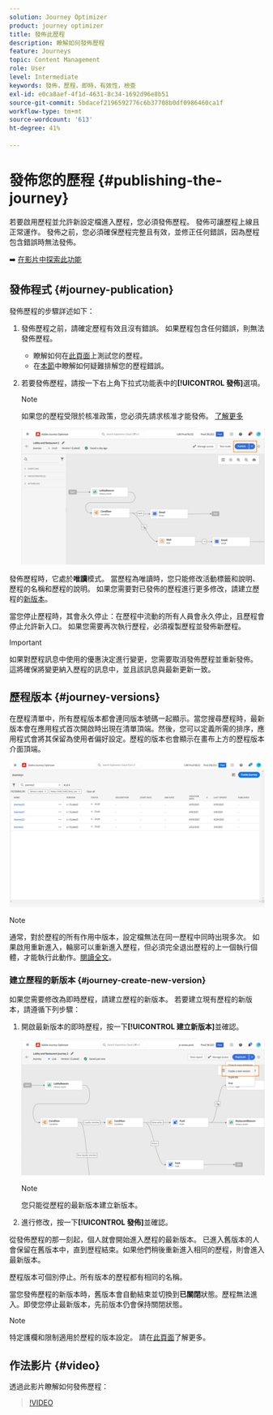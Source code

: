 ```yaml
---
solution: Journey Optimizer
product: journey optimizer
title: 發佈此歷程
description: 瞭解如何發佈歷程
feature: Journeys
topic: Content Management
role: User
level: Intermediate
keywords: 發佈，歷程，即時，有效性，檢查
exl-id: e0ca8aef-4f1d-4631-8c34-1692d96e8b51
source-git-commit: 5bdacef2196592776c6b37708b0df0986460ca1f
workflow-type: tm+mt
source-wordcount: '613'
ht-degree: 41%

---
```


# 發佈您的歷程 {#publishing-the-journey}

若要啟用歷程並允許新設定檔進入歷程，您必須發佈歷程。 發佈可讓歷程上線且正常運作。 發佈之前，您必須確保歷程完整且有效，並修正任何錯誤，因為歷程包含錯誤時無法發佈。

➡️ [在影片中探索此功能](#video)

## 發佈程式 {#journey-publication}

發佈歷程的步驟詳述如下：

1. 發佈歷程之前，請確定歷程有效且沒有錯誤。 如果歷程包含任何錯誤，則無法發佈歷程。

   * 瞭解如何在[此頁面](testing-the-journey.md)上測試您的歷程。
   * 在[本節](../building-journeys/troubleshooting.md#checking-for-errors-before-testing)中瞭解如何疑難排解您的歷程錯誤。

1. 若要發佈歷程，請按一下右上角下拉式功能表中的&#x200B;**[!UICONTROL 發佈]**&#x200B;選項。

   >[!NOTE]
   >
   > 如果您的歷程受限於核准政策，您必須先請求核准才能發佈。 [了解更多](../test-approve/gs-approval.md)


   ![](assets/journeyuc1_18.png)

發佈歷程時，它處於&#x200B;**唯讀**&#x200B;模式。 當歷程為唯讀時，您只能修改活動標籤和說明、歷程的名稱和歷程的說明。 如果您需要對已發佈的歷程進行更多修改，請建立歷程的[新版本](journey-ui.md#journey-versions)。

當您停止歷程時，其會永久停止：在歷程中流動的所有人員會永久停止，且歷程會停止允許新入口。 如果您需要再次執行歷程，必須複製歷程並發佈新歷程。


>[!IMPORTANT]
>
>如果對歷程訊息中使用的優惠決定進行變更，您需要取消發佈歷程並重新發佈。  這將確保將變更納入歷程的訊息中，並且該訊息與最新更新一致。


## 歷程版本 {#journey-versions}

在歷程清單中，所有歷程版本都會連同版本號碼一起顯示。當您搜尋歷程時，最新版本會在應用程式首次開啟時出現在清單頂端。然後，您可以定義所需的排序，應用程式會將其保留為使用者偏好設定。歷程的版本也會顯示在畫布上方的歷程版本介面頂端。

![](assets/journeyversions1.png)

>[!NOTE]
>
>通常，對於歷程的所有作用中版本，設定檔無法在同一歷程中同時出現多次。 如果啟用重新進入，輪廓可以重新進入歷程，但必須完全退出歷程的上一個執行個體，才能執行此動作。[閱讀全文](entry-management.md)。

### 建立歷程的新版本 {#journey-create-new-version}

如果您需要修改為即時歷程，請建立歷程的新版本。 若要建立現有歷程的新版本，請遵循下列步驟：

1. 開啟最新版本的即時歷程，按一下&#x200B;**[!UICONTROL 建立新版本]**&#x200B;並確認。

   ![](assets/journeyversions2.png)

   >[!NOTE]
   >
   >您只能從歷程的最新版本建立新版本。

1. 進行修改，按一下&#x200B;**[!UICONTROL 發佈]**&#x200B;並確認。

從發佈歷程的那一刻起，個人就會開始進入歷程的最新版本。 已進入舊版本的人會保留在舊版本中，直到歷程結束。如果他們稍後重新進入相同的歷程，則會進入最新版本。

歷程版本可個別停止。所有版本的歷程都有相同的名稱。

當您發佈歷程的新版本時，舊版本會自動結束並切換到&#x200B;**已關閉**&#x200B;狀態。歷程無法進入。即使您停止最新版本，先前版本仍會保持關閉狀態。


>[!NOTE]
>
>特定護欄和限制適用於歷程的版本設定。 請在[此頁面](../start/guardrails.md#journey-versions-journey-versions-g)了解更多。


## 作法影片 {#video}

透過此影片瞭解如何發佈歷程：

>[!VIDEO](https://video.tv.adobe.com/v/3427942?quality=12&captions=chi_hant)